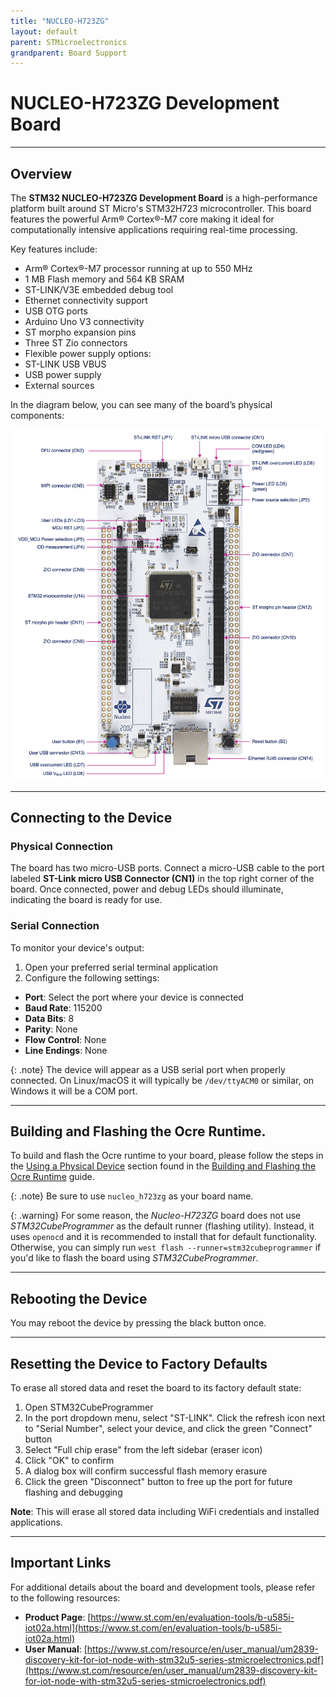 ```yaml
---
title: "NUCLEO-H723ZG"
layout: default
parent: STMicroelectronics 
grandparent: Board Support
---
```


# NUCLEO-H723ZG Development Board

---

## Overview

The **STM32 NUCLEO-H723ZG Development Board** is a high-performance platform built around ST Micro's STM32H723 microcontroller. This board features the powerful Arm® Cortex®-M7 core making it ideal for computationally intensive applications requiring real-time processing.

Key features include:
* Arm® Cortex®-M7 processor running at up to 550 MHz
* 1 MB Flash memory and 564 KB SRAM
* ST-LINK/V3E embedded debug tool
* Ethernet connectivity support
* USB OTG ports
* Arduino Uno V3 connectivity
* ST morpho expansion pins
* Three ST Zio connectors
* Flexible power supply options:
 * ST-LINK USB VBUS
 * USB power supply
 * External sources

 In the diagram below, you can see many of the board’s physical components:

![Board Layout](NUCLEO-H723ZG.png)

---

## Connecting to the Device

### Physical Connection
The board has two micro-USB ports. Connect a micro-USB cable to the port labeled **ST-Link micro USB Connector (CN1)** in the top right corner of the board. Once connected, power and debug LEDs should illuminate, indicating the board is ready for use.

### Serial Connection
To monitor your device's output:
1. Open your preferred serial terminal application 
2. Configure the following settings:
  * **Port**: Select the port where your device is connected
  * **Baud Rate**: 115200
  * **Data Bits**: 8
  * **Parity**: None
  * **Flow Control**: None
  * **Line Endings**: None

{: .note}
The device will appear as a USB serial port when properly connected. On Linux/macOS it will typically be `/dev/ttyACM0` or similar, on Windows it will be a COM port.

---

## Building and Flashing the Ocre Runtime.

To build and flash the Ocre runtime to your board, please follow the steps in the [Using a Physical Device](../../../quickstart/firmware/hardware) section found in the [Building and Flashing the Ocre Runtime](../../../quickstart/firmware) guide. 

{: .note}
Be sure to use `nucleo_h723zg` as your board name.

{: .warning}
For some reason, the *Nucleo-H723ZG* board does not use *STM32CubeProgrammer* as the default runner (flashing utility). Instead, it uses `openocd` and it is recommended to install that for default functionality. Otherwise, you can simply run `west flash --runner=stm32cubeprogrammer` if you'd like to flash the board using *STM32CubeProgrammer*.

---

## Rebooting the Device

You may reboot the device by pressing the black button once.

---

## Resetting the Device to Factory Defaults
To erase all stored data and reset the board to its factory default state:

1. Open STM32CubeProgrammer
2. In the port dropdown menu, select "ST-LINK". Click the refresh icon next to "Serial Number", select your device, and click the green "Connect" button
3. Select "Full chip erase" from the left sidebar (eraser icon)
4. Click "OK" to confirm
5. A dialog box will confirm successful flash memory erasure
6. Click the green "Disconnect" button to free up the port for future flashing and debugging

**Note**: This will erase all stored data including WiFi credentials and installed applications.

---

## Important Links

For additional details about the board and development tools, please refer to the following resources:

* **Product Page**: [https://www.st.com/en/evaluation-tools/b-u585i-iot02a.html](https://www.st.com/en/evaluation-tools/b-u585i-iot02a.html)
* **User Manual**: [https://www.st.com/resource/en/user_manual/um2839-discovery-kit-for-iot-node-with-stm32u5-series-stmicroelectronics.pdf](https://www.st.com/resource/en/user_manual/um2839-discovery-kit-for-iot-node-with-stm32u5-series-stmicroelectronics.pdf)